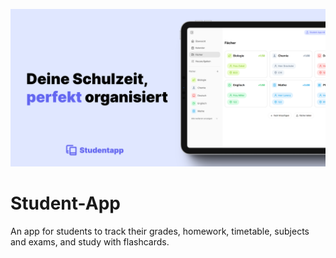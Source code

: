 ![Student-App-Banner](/src/app/opengraph-image.png)

# Student-App

An app for students to track their grades, homework, timetable, subjects and exams, and study with flashcards.
